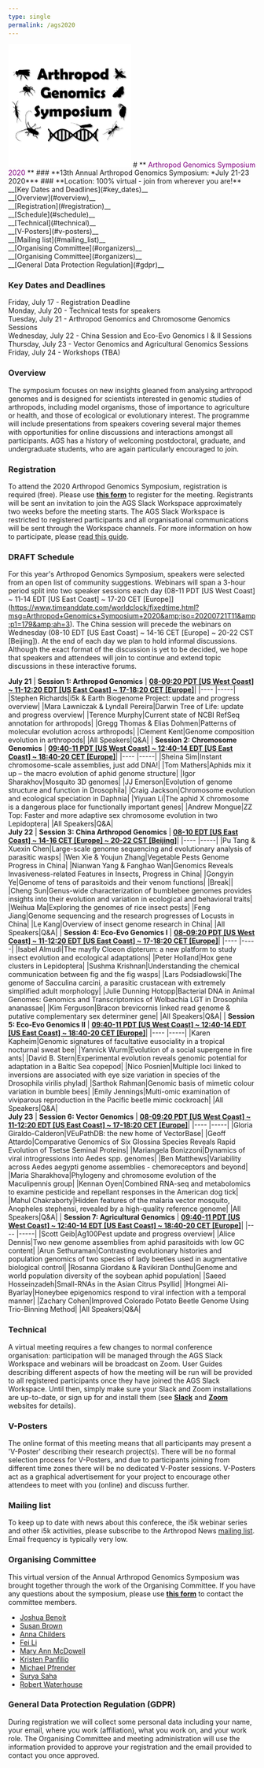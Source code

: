 ```yaml
---
type: single
permalink: /ags2020
---
```

<img src="/images/ags-icon.PNG" width="250"> 
# **<span style="color:purple"> Arthropod Genomics Symposium 2020 </span>**
### **13th Annual Arthropod Genomics Symposium: *July 21-23 2020***
### **Location: 100% virtual - join from wherever you are!**
&nbsp;
<br>
__[Key Dates and Deadlines](#key_dates)__<br>
__[Overview](#overview)__<br>
__[Registration](#registration)__<br>
__[Schedule](#schedule)__<br>
__[Technical](#technical)__<br>
__[V-Posters](#v-posters)__<br>
__[Mailing list](#mailing_list)__<br>
__[Organising Committee](#organizers)__<br>
__[Organising Committee](#organizers)__<br>
__[General Data Protection Regulation](#gdpr)__<br>


<a name="key_dates"></a> 
### **Key Dates and Deadlines**
Friday, July 17 - Registration Deadline <br/>
Monday, July 20 - Technical tests for speakers <br/>
Tuesday, July 21 - Arthropod Genomics and Chromosome Genomics Sessions <br/>
Wednesday, July 22 - China Session and Eco-Evo Genomics I &amp; II Sessions <br/>
Thursday, July 23 - Vector Genomics and Agricultural Genomics Sessions <br/>
Friday, July 24 - Workshops (TBA) <br/>

<a name="overview"></a> 
### **Overview**
The symposium focuses on new insights gleaned from analysing arthropod genomes and is designed for scientists interested in genomic studies of arthropods, including model organisms, those of importance to agriculture or health, and those of ecological or evolutionary interest. The programme will include presentations from speakers covering several major themes with opportunities for online discussions and interactions amongst all participants. AGS has a history of welcoming postdoctoral, graduate, and undergraduate students, who are again particularly encouraged to join.

<a name="registration"></a> 
### **Registration**
To attend the 2020 Arthropod Genomics Symposium, registration is required (free). Please use [**this form**](https://forms.gle/XgEHUvf41zgDaKCW8) to register for the meeting. Registrants will be sent an invitation to join the AGS Slack Workspace approximately two weeks before the meeting starts. The AGS Slack Workspace is restricted to registered participants and all organisational communications will be sent through the Workspace channels.  For more information on how to participate, please [read this guide](/ags/AGS2020-HowTo.pdf).

<a name="schedule"></a> 
### **DRAFT Schedule**
For this year&#39;s Arthropod Genomics Symposium, speakers were selected from an open list of community suggestions. Webinars will span a 3-hour period split into two speaker sessions each day
(08-11 PDT [US West Coast] ~ 11-14 EDT [US East Coast] ~ 17-20 CET [Europe]](https://www.timeanddate.com/worldclock/fixedtime.html?msg=Arthropod+Genomics+Symposium+2020&amp;iso=20200721T11&amp;p1=179&amp;ah=3). The China session will precede the webinars on Wednesday (08-10 EDT [US East Coast] ~ 14-16 CET [Europe] ~ 20-22 CST [Beijing]). At the end of each day we plan to hold informal discussions. Although the exact format of the discussion is yet to be decided, we hope that speakers and attendees will join to continue and extend topic discussions in these interactive forums.

**July 21**
| __Session 1: Arthropod Genomics__ | __[08-09:20 PDT [US West Coast] ~ 11-12:20 EDT [US East Coast] ~ 17-18:20 CET [Europe]](https://www.timeanddate.com/worldclock/fixedtime.html?msg=AGS2020+Session+1+Arthropod+Genomics&iso=20200721T11&p1=179&ah=1&am=20)__|
|---- |-----|
|Stephen Richards|i5k & Earth Biogenome Project: update and progress overview|
|Mara Lawniczak & Lyndall Pereira|Darwin Tree of Life: update and progress overview|
|Terence Murphy|Current state of NCBI RefSeq annotation for arthropods|
|Gregg Thomas & Elias Dohmen|Patterns of molecular evolution across arthropods|
|Clement Kent|Genome composition evolution in arthropods|
|All Speakers|Q&A|
| __Session 2: Chromosome Genomics__ | __[09:40-11 PDT [US West Coast] ~ 12:40-14 EDT [US East Coast] ~ 18:40-20 CET [Europe]](https://www.timeanddate.com/worldclock/fixedtime.html?msg=AGS2020+Session+2+Chromosome+Genomics&iso=20200721T1240&p1=179&ah=1&am=20)__|
|---- |-----|
|Sheina Sim|Instant chromosome-scale assemblies, just add DNA!|
|Tom Mathers|Aphids mix it up – the macro evolution of aphid genome structure|
|Igor Sharakhov|Mosquito 3D genomes|
|JJ Emerson|Evolution of genome structure and function in Drosophila|
|Craig Jackson|Chromosome evolution and ecological speciation in Daphnia|
|Yiyuan Li|The aphid X chromosome is a dangerous place for functionally important genes|
|Andrew Mongue|ZZ Top: Faster and more adaptive sex chromosome evolution in two Lepidoptera|
|All Speakers|Q&A|
<br>
**July 22**
| __Session 3: China Arthropod Genomics__ | __[08-10 EDT [US East Coast] ~ 14-16 CET [Europe] ~ 20-22 CST [Beijing]](https://www.timeanddate.com/worldclock/fixedtime.html?msg=AGS2020+Session+3+China+Arthropod+Genomics&iso=20200722T08&p1=179&ah=2)__|
|---- |-----|
|Pu Tang & Xuexin Chen|Large-scale genome sequencing and evolutionary analysis of parasitic wasps|
|Wen Xie & Youjun Zhang|Vegetable Pests Genome Progress in China|
|Nianwan Yang & Fanghao Wan|Genomics Reveals Invasiveness-related Features in Insects, Progress in China|
|Gongyin Ye|Genome of tens of parasitoids and their venom functions|
|Break||
|Cheng Sun|Genus-wide characterization of bumblebee genomes provides insights into their evolution and variation in ecological and behavioral traits|
|Weihua Ma|Exploring the genomes of rice insect pests|
|Feng Jiang|Genome sequencing and the research progresses of Locusts in China|
|Le Kang|Overview of insect genome research in China|
|All Speakers|Q&A|
| __Session 4: Eco-Evo Genomics I__ | __[08-09:20 PDT [US West Coast] ~ 11-12:20 EDT [US East Coast] ~ 17-18:20 CET [Europe]](https://www.timeanddate.com/worldclock/fixedtime.html?msg=AGS2020+Session+4+Eco-Evo+Genomics+I&iso=20200722T11&p1=179&ah=1&am=20)__|
|---- |-----|
|Isabel Almudi|The mayfly Cloeon dipterum: a new platform to study insect evolution and ecological adaptations|
|Peter Holland|Hox gene clusters in Lepidoptera|
|Sushma Krishnan|Understanding the chemical communication between fig and the fig wasps|
|Lars Podsiadlowski|The genome of Sacculina carcini, a parasitic crustacean with extremely simplified adult morphology|
|Julie Dunning Hotopp|Bacterial DNA in Animal Genomes: Genomics and Transcriptomics of Wolbachia LGT in Drosophila ananassae|
|Kim Ferguson|Bracon brevicornis linked read genome & putative complementary sex determiner gene|
|All Speakers|Q&A|
| __Session 5: Eco-Evo Genomics II__ | __[09:40-11 PDT [US West Coast] ~ 12:40-14 EDT [US East Coast] ~ 18:40-20 CET [Europe]](https://www.timeanddate.com/worldclock/fixedtime.html?msg=AGS2020+Session+5+Eco-Evo+Genomics+II&iso=20200722T1240&p1=179&ah=1&am=20)__|
|---- |-----|
|Karen Kapheim|Genomic signatures of facultative eusociality in a tropical nocturnal sweat bee|
|Yannick Wurm|Evolution of a social supergene in fire ants|
|David B. Stern|Experimental evolution reveals genomic potential for adaptation in a Baltic Sea copepod|
|Nico Posnien|Multiple loci linked to inversions are associated with eye size variation in species of the Drosophila virilis phylad|
|Sarthok Rahman|Genomic basis of mimetic colour variation in bumble bees|
|Emily Jennings|Multi-omic examination of viviparous reproduction in the Pacific beetle mimic cockroach|
|All Speakers|Q&A|
<br>
**July 23**
| __Session 6: Vector Genomics__ | __[08-09:20 PDT [US West Coast] ~ 11-12:20 EDT [US East Coast] ~ 17-18:20 CET [Europe]](https://www.timeanddate.com/worldclock/fixedtime.html?msg=AGS2020+Session+6+Vector+Genomics&iso=20200723T11&p1=179&ah=1&am=20)__|
|---- |-----|
|Gloria Giraldo-Calderon|VEuPathDB: the new home of VectorBase|
|Geoff Attardo|Comparative Genomics of Six Glossina Species Reveals Rapid Evolution of Tsetse Seminal Proteins|
|Mariangela Bonizzoni|Dynamics of viral introgressions into Aedes spp. genomes|
|Ben Matthews|Variability across Aedes aegypti genome assemblies - chemoreceptors and beyond|
|Maria Sharakhova|Phylogeny and chromosome evolution of the Maculipennis group|
|Kennan Oyen|Combined RNA-seq and metabolomics to examine pesticide and repellant responses in the American dog tick|
|Mahul Chakraborty|Hidden features of the malaria vector mosquito, Anopheles stephensi, revealed by a high-quality reference genome|
|All Speakers|Q&A|
| __Session 7: Agricultural Genomics__ | __[09:40-11 PDT [US West Coast] ~ 12:40-14 EDT [US East Coast] ~ 18:40-20 CET [Europe]](https://www.timeanddate.com/worldclock/fixedtime.html?msg=AGS2020+Session+7+Agricultural+Genomics&iso=20200723T1240&p1=179&ah=1&am=20)__|
|---- |-----|
|Scott Geib|Ag100Pest update and progress overview|
|Alice Dennis|Two new genome assemblies from aphid parasitoids with low GC content|
|Arun Sethuraman|Contrasting evolutionary histories and population genomics of two species of lady beetles used in augmentative biological control|
|Rosanna Giordano & Ravikiran Donthu|Genome and world population diversity of the soybean aphid population|
|Saeed Hosseinzadeh|Small-RNAs in the Asian Citrus Psyllid|
|Hongmei Ali-Byarlay|Honeybee epigenomics respond to viral infection with a temporal manner|
|Zachary Cohen|Improved Colorado Potato Beetle Genome Using Trio-Binning Method|
|All Speakers|Q&A|


<a name="technical"></a> 
### **Technical**
A virtual meeting requires a few changes to normal conference organisation: participation will be managed through the AGS Slack Workspace and webinars will be broadcast on Zoom. User Guides describing different aspects of how the meeting will be run will be provided to all registered participants once they have joined the AGS Slack Workspace. Until then, simply make sure your Slack and Zoom installations are up-to-date, or sign up for and install them (see [**Slack**](https://slack.com/) and [**Zoom**](https://zoom.us/) websites for details).

<a name="v-posters"></a> 
### **V-Posters**
The online format of this meeting means that all participants may present a &#39;V-Poster&#39; describing their research project(s). There will be no formal selection process for V-Posters, and due to participants joining from different time zones there will be no dedicated V-Poster sessions. V-Posters act as a graphical advertisement for your project to encourage other attendees to meet with you (online) and discuss further.

<a name="mailing_list"></a> 
### **Mailing list**
To keep up to date with news about this conferece, the i5k webinar series and other i5k activities, please subscribe to the Arthropod News [mailing list](https://listserv.ksu.edu/?SUBED1=ARTHROPODNEWS&A=1). Email frequency is typically very low.

<a name="organizers"></a> 
### **Organising Committee**
This virtual version of the Annual Arthropod Genomics Symposium was brought together through the work of the Organising Committee. If you have any questions about the symposium, please use [**this form**](https://forms.gle/vNnCf2sE2wg7nA7g7) to contact the committee members.

- [Joshua Benoit](http://insectphysiology.uc.edu/labmembers.html)
- [Susan Brown](https://www.k-state.edu/biology/people/tenure/brown/)
- [Anna Childers](https://www.ars.usda.gov/people-locations/person?person-id=51956)
- [Fei Li](https://person.zju.edu.cn/en/lifei)
- [Mary Ann McDowell](https://biology.nd.edu/people/mary-ann-mcdowell/)
- [Kristen Panfilio](https://warwick.ac.uk/fac/sci/lifesci/people/kpanfilio/)
- [Michael Pfrender](https://biology.nd.edu/people/michael-pfrender/)
- [Surya Saha](https://btiscience.org/explore-bti/directory/ss2489@cornell.edu/)
- [Robert Waterhouse](https://rmwaterhouse.org/)

<a name="gdpr"></a> 
### **General Data Protection Regulation (GDPR)**
During registration we will collect some personal data including your name, your email, where you work (affiliation), what you work on, and your work role. The Organising Committee and meeting administration will use the information provided to approve your registration and the email provided to contact you once approved.
